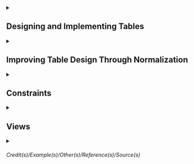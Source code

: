 
<details><summary>

## Designing and Implementing Tables</summary>

Schema is similar a namespace. `dbo` is the default schema. If the schema it's not especified, the `dbo` will be the schema.  

Table requires a name. There is no table without column. Column requires names and data types. There are constraints.  
- Primary Key - Used to define the primary key which must be unique over all the rows the table will hold.  
- Nullability - The nullability constraint indicates whether it is acceptable for a column to ever have null value for some row. Since there are at least four names required, let's see what SQL Server names can be.  


Names in Sql Server should follow 4 rules for regular identifiers  
- Must begin with a *Letter*, *Underscore (_)*, *At sign (@) has special meaning* or *Number sign (#) has special meaning*.  
- After the first letter, it could contain *Letter*, *Decimal numbers* or *@,$,# or _*.   
- Regular identifiers must not be a T-SQL reserved word.  
- May not contain embedded spaces or special characters.  

Exception rules  
- Rule breakers enclosed in brackets *[]*.  
- An identifier cannot be longer than 128 characters.  


<details><summary> 

### Data Types
</summary>

### Textual Data  

|Type|Length|Data|Uses|  
|-|-|-|-|  
|char(n)|n = 1...8000 - Fixed Length|Non-unicode|This data type always takes n bytes per row. Use it if most of your columns will have the same or mostly the same length or if the length is less than 3. Doing so will ensure less wasted space when compared to the next type.|  
|varchar(n)|n = 1...8000 - Variable Length varchar(max)|Non-Unicode|This is an efficient data type for highly variable data only using the actual data length per row. Names and addresses usually fall into this category. varchar(max) can hold up to 2 GB per column. However, this data type can use more disk space leading to extra I/O. Use it sparingly|  
|nchar(n)| n = 1...4000 - Fixed Length| Unicode|The storage size used is two times n bytes. Use for uniform length or short length character data that requires Unicode. Most systems that store text in multiple languages need Unicode for example.|  
|nvarchar(n)| n = 1...4000 - Variable Length| Unicode|Use it as you would varchar(n) but for circumstances that require Unicode. Nvarchar(max) is similar to varchar(max) and can hold up to 1 GB of characters, since with Unicode data, 2 bytes are used for each character.|  
|text| | | |
|ntext| | | |

### Integer Data

|Type|Length|Usage|
|-|-|-|
|tinyint|0 to 255 1byte| They are handy when you know you have a small set of integer values to store.|
|smallint|-2^15 to 2^15 - 1 2bytes|A value of about -32k to +32k|
|int| -2^31 to 2^31 - 1 4bytes|A value of approximately plus or minus 2.1billion in English System.|
|bigint| -2^63 to 2^63 -1 8bytes|A value approximately of 9.2 sextillion in the English system.|


### Decimal Data

|Type|Length|Comment|
|-|-|-|
|decimal[(p,s)] and numeric[(p,s)]| -10^38 + 1 to 10^38 -1 5 to 17bytes| p = precision is the total number of digits that will be stored ignoring the decimal point s = scale is the number of digits that will be stored to the right of the decimal point. They are optional. The default is p = 18 and s = 0. Decimal and Numeric are synonyms|
|money| 4 decimal places -922337203685477,5808 to 922337203685477,5807 8bytes|SQL Server stores the numeric value only, not the currency symbol|
|smallmoney| 4 decimal places -214748,3648 to 214748,3647 4bytes|Same as money but with a precision of 10. Money types are unique to SQL Server|


### Date Data

|Type|Length|Comments|
|-|-|-|
|date|0001-01-01 to 9999-12-31 3bytes||
|time[(n)]|n = 0 to 7 5bytes|Store times of the day. n = number of fractional seconds to be stored. The default is 7, which stores times as precise as 100 nano seconds. Regardless of the fractional seconds, this type takes 5 bytes to store.|
|datetime|Jan 1, 1753 to Dec 31, 9999 8bytes|is an older data type in SQL Server with definite limits. The date part cannot hold any date before January 1, 1753, and the time part is in 1/1000 of a second, but due to rounding is not stored exactly at that precision. The system stored values are always rounded to increments of .0, .003, or .007 seconds.|
|smalldatetime|Jan 1, 1900 to Jun 6, 2079 4bytes|Does not store fractional seconds|
|datetime2(n)|0001-01-01 to 9999-12-31 6 to 8bytes|Is like the date type combined with the time type. And as with the time type, you can specify the precision of fractional seconds with a default of 7 digits or 100 nanoseconds. And depending on the precision, 6, 7, or 8 bytes are required to store this type.|
|datetimeoffset(n)|0001-01-01 to 9999-12-31 10bytes|Combines datetime2 with a time zone. The ranges of dates and times are the same as for the datetime2 type, and this type always takes 10 bytes to store.|



### Binary strings Types
- binary  
- varbinary  
- image  

### Other data types
- cursor  
- geography (spatial type)   
- geometry (spatial type)  
- hierarchyid  
- json  
- rowversion  
- sql_variant  
- table  
- uniqueidentifier  
- xml  

</details>

### Creating Table

Script to create the database
```sql
CREATE DATABASE <Database name>
GO
```

Show the entry for BobsShoes in the system tables
```sql
SELECT * FROM sys.databases WHERE name = 'BobsShoes';
```


Another thing creating a database does is put files in the file system. The system stored procedure sp_helpfile will display them. This script below will show the filegroup. 
```sql
-- Show the layout of the files for the database
EXEC sp_helpfile;
GO
```
You can see that two files were created, one for data and one for the log. Also note the filegroup names. `PRIMARY` is the default filegroup created If you don't specify one explicitly. 
 
 
Using schemas for user tables is a good practice. Apart from the convenience of having the extra namespaces schemas provide, they're also great for managing security and granting and restricting access. 
```sql
-- Create schema for Bobs Orders
CREATE SCHEMA Orders 
    AUTHORIZATION dbo;
GO
```
 

Now you can create multiple filegroups and put multiple files in each one. The best practice is to put the data in log files on separate drives. The reason is simple. Separating them reduces contention on any one drive and spreads the load around. These commands will do that and set up separate files for data and logs. 
Note that there are actually three names at play here. The first is the name of the filegroup. The second is the logical name of the file as SQL Server refers to it. Think of it as a nickname for the file. And, lastly, the physical name of the file as it exists on the file system. Note the difference between the file types; `.mdf` is used for data files, and `.ldf` is used for log files. And if you have multiple data files, then they would take the file type `.ndf`. Keeping the names in sync is not required.  
```sql
-- Create new filegroups for data and logs

ALTER DATABASE BobsShoes
    ADD FILEGROUP BobsData;
ALTER DATABASE BobsShoes
    ADD FILE (
       NAME = BobsData,
       FILENAME = 'C:\SQLFiles\BobsShoes\BobsData.mdf'
    )
    TO FILEGROUP BobsData;
 
ALTER DATABASE BobsShoes
    ADD LOG FILE ( 
        NAME = BobsLogs,
        FILENAME = 'D:\SQLFiles\BobsShoes\BobsLog.ldf'
    );

GO 
```
Still for standard environments, keeping names in correspondence is a good practice. A filegroup can also have more than one file in it, which can also be helpful for performance tuning in some environments. As well, I could create a separate filegroup for any indexes using similar commands. 
 
 
The next thing to do is create the order tracking table itself. Putting together the needed columns with the data types we want, I can construct a CREATE TABLE statement. From the top, the `USE` command enters the context of the database we just created, BobsShoes. The `GO` command is called a batch separator. Basically commands you write are not sent to the server until a GO command is reached or the end of the input, whichever comes first. 
This begins with the command `CREATE TABLE`, followed by the new table name. Then in parenthesis the list of columns to be created is written. Most of these are the result of the data requirements and types I just reviewed, although there are a couple of new things.  
`IDENTITY`, This property means that whenever a new row is inserted into this table, a new order ID is created. SQL Server tracks the current value of an IDENTITY column in its metadata for the table, and there can be only one such column per table. The values in parentheses are the seed or start value and an increment value. In this case, the start value is set to 1 as is the increment. Because these are the defaults, I can actually leave them out. However, I believe that explicit is better than implicit, so I've included them here.   
`NOT NULL` on most of the columns and NULL on a few of them. This is actually a constraint. Columns marked as NOT NULL must always hold a value. An attempt to insert or update rows with NULL values for these columns will cause an error. And `NULL`, on the other hand, means that NULL values are okay. The delivery date is not known until delivery, so a NULL is permitted. The TotalPrice column is defined using an expression. This is called a `computed column`. Also, this column as defined here is not stored in the database. It is computed every time it is selected. You can force the expression result to be stored by adding a keyword `PERSISTED`, which I've commented out for this example. And the data type for a completed column is inferred from the expression.     
I mentioned that I wanted to use BobsData as the filegroup to hold the data for the order tracking table. Also, I've added a table option for `DATA_COMPRESSION` I recommend you compress most tables and have a good reason if you choose not to. While it does cost CPU cycles to compress and decompress the data, it saves on I/O and the CPU cycles needed to handle that extra I/O. The trade-off is almost always worth it. Here I've specified PAGE level compression. ROW level compression is also available. And note that before SQL Server 2016, data compression was only available in the enterprise edition.
```sql
USE BobsShoes;
GO

CREATE TABLE Orders.OrderTracking (
    OrderId int IDENTITY (1,1) NOT NULL,
    OrderDate datetime2(0) NOT NULL,
    RequestedDate datetime2(0) NOT NULL,
    DeliveryDate datetime2(0) NULL,
    CustName nvarchar(200) NOT NULL,
    CustAddress nvarchar(200) NOT NULL,
    ShoeStyle varchar(200) NOT NULL,
    ShoeSize varchar(10) NOT NULL,
    SKU char(8) NOT NULL,
    UnitPrice numeric(7, 2) NOT NULL,
    Quantity smallint NOT NULL,
    Discount numeric(4, 2) NOT NULL,
    IsExpedited bit NOT NULL,
    TotalPrice AS (Quantity * UnitPrice * (1.0 - Discount)), -- PERSISTED
) 
ON BobsData 
WITH (DATA_COMPRESSION = PAGE);
GO
```

First, it enters the context of the target database, BobsShoes. Then using the ALTER TABLE command, a constraint is added. PK_OrderTracking_OrderId is the name of the constraint. It is defined as a PRIMARY KEY constraint on the OrderId column. I like to use a convention for constraint names where the first two characters are the type of the constraint, so PK for PRIMARY KEY, followed by the name of the table, followed by the columns in the constraint. Note that like table names, constraint and index names must be unique in the database schema. With this constraint in place, SQL Server will stop any attempt to overwrite the OrderId column with a duplicate value. 
This also ensures that the table is a proper relation since at least one column is unique for every row in the table. **Sometimes there's a little confusion around key constraints and indexes**. A key constraint is implemented by SQL Server by creating a matching or backing index. This makes checking the constraint efficient. Also, I could've put an ordinary index on the same column in this table, but it would not have been a constraint. **Constraints and indexes are not the same thing**, but they can support each other. A backing index is always built to support a key constraint. There are more options that can be specified for columns than I've shown here. Some I'll cover later in the modules on normalization and constraints. One, I think worth covering at this point, is collation. Let's look at that.
```sql
USE BobsShoes;
GO

ALTER TABLE Orders.OrderTracking 
ADD CONSTRAINT PK_OrderTracking_OrderId
    PRIMARY KEY (OrderId)
        ON [BobsData];
GO
```

`Collations` Specifies the bit patterns that represent each character in the data set. Collations also determine the rules that sort and compare data. You can specify collations at the instance, database, column, and expression level. SQL Server stores character data as either Unicode or non-Unicode. These map to the data types nchar and varchar and char/varchar respectively. If not specified at the column level, it uses the database collation. If not specified at the database level, it is inherited from the instance, and the instance collation is defined during setup. You can also specify collation on an expression, for example, when doing a comparison. Collations provide sorting rules, case sensitivity, and accent sensitivity properties. For non-Unicode types like char and varchar, collation also dictates the code page to be used and the set of characters available. Now let's go back to Data Studio and explore the collations in the BobsShoes database.

```sql
-- Show the collation configured on the instance
SELECT SERVERPROPERTY('collation') AS DefaultInstanceCollationName;

--SQL_Latin1_General_CP1_CI_AS -> CI_AS = Case Insensitive and Ascent Sensitive

-- Show the collation configured on the database
SELECT DATABASEPROPERTYEX(DB_NAME(), 'collation') AS DatabaseCollationName;

-- Show the collation for all the columns in the OrderTracking table
SELECT name AS ColumnName, collation_name AS ColumnCollation
    FROM sys.columns 
    WHERE object_id = OBJECT_ID(N'Orders.OrderTracking'); 

-- Show the description for the collation
SELECT name, description 
    FROM sys.fn_helpcollations()
    WHERE name = N'SQL_Latin1_General_CP1_CI_AS'; 

-- Show SQL collations not containing 'LATIN'
SELECT name, description 
    FROM sys.fn_helpcollations()
    WHERE name LIKE N'SQL_%' AND name not like N'SQL_Latin%';     

-- Change the customer column to a Scandinavian collation.
ALTER TABLE Orders.OrderTracking
    ALTER COLUMN CustName nvarchar(200) 
        COLLATE  SQL_Scandinavian_CP850_CI_AS 
        NOT NULL;
```

</details>

<details><summary>

## Improving Table Design Through Normalization  
</summary>

##### Normalization is the process of organizing a database to reduce redundancy and improve data integrity.   
https://database.guide/what-is-normalization/  

##### Objetives  for Data Normalization  
- Eliminate Anomalies.  
- Reduce the need for restructuring tables as new requirements or data are added.  
- Make the relational model provide more information to users.  
- Make the tables in the database less sensitive to statistics from queries, especially when those statistics are liable to change.   


##### 1NF  
Has 3 simple rules.  
- There must be only one value per table cell where is the intersection of a row and a column. 
- There must be one table per set of related data.  
- Each row must be unique. Usually attained by introducing a primary key, which enforces uniqueness. A primary key must be unique and not null.    

An `IDENTITY` column is guaranteed to be unique for the table, which will help satisfy rule three. To fully satisfy rule three, tables have a PRIMARY KEY defined.
A `PRIMARY KEY` is a type of constraint and simply means no duplicates. A PRIMARY KEY is a constraint. In general, `constraints` are used by SQL Server to preserve data and referential integrity by prohibiting operations that will violate the constraints.  
The indexes created for PRIMARY KEY constraints are sometimes called backing indexes. They are not strictly required for rule three, but make it faster for SQL Server to check for duplicates since the alternative would be to read the entire table every time you had to insert a new row just to be sure there are no duplicates.
The `clustered` property, says that the table data is ordered by the clustering key. Since table data can only be ordered one way, there can only be one clustered index. There is another type of index called `nonclustered` that does not impose any order to the table data.

##### 2NF   
Builds upon the first.  
- The database must be in first normal form or 1NF
- The second rule states that only single column primary keys are allowed. Well, actually the requirement is stated like this, no non-key attributes should be dependent on any proper subset of the key. Although it's possible to satisfy this rule with a composite key, if there are no composite keys, then the only proper subset is the empty set. That implies a single column primary key, which is the standard approach to this problem. And this will mean a change to the Stock table we just built since its composite key is comprised of two columns, the SKU and the Size. But if I change that, I will also have to change the OrderItems table, which refers to the Stock table by those same two column. Let's see that in the next demo.

##### 3NF  
- The database must be in second normal form or 2NF. The second rule states that column values should only depend upon the key. This also implies that for any table in 3NF, an update to one column should not cause an update to another column unless that other column is a key. A memorable way to describe 3NF is captured in this quote from Bill Kent, who wrote a guide to normal forms back in 1983. He said, "Every non-key must provide a fact about the key, the whole key, and nothing but the key. " Any column in the table that is not part of the table key is a non-key. These are usually called attributes in relational language. So there should be no column that is not dependent on the key.

##### Other Normal Forms  
BCNF - Boyce Codd normal form (3.5)  
4NF  
5NF  
6NF  

</details>


<details><summary>

## Constraints
</summary>

Ensuring Data Integrity with Constraints


Using `NULL` and `DEFAULT` Constraints
Part of E. F. Codd's original work on relational databases included a special marker for the absence of a value. We call that marker `null`. A value may be absent because it is unavailable or because it is inapplicable. ***Tony Hoare's billion-dollar mistake***
A `DEFAULT` constraint is used to provide a default value for a column. The default value will be added to all new records if no other value is specified. This can help when a column has a NOT NULL constraint. If a DEFAULT constraint is also specified, and if you don't know the value of that column when a new row is inserted, the default will be used instead. Defaults can be constants like strings or numbers and can also be function calls, which can be quite useful.   

Demo 1 - NULL and DEFAULT Constraints
It begins with the ALTER TABLE command and specifies the table to be changed. Then there is an ADD CONSTRAINT subcommand. This command takes an optional constraint name. I highly recommend that you give proper names to all your constraints, including default constraints. If you don't, SQL Server will assign one with a random number on the end. I name them similar to the way I name key constraints. Start with DF, then add the table and column name and a brief hint as to what the default will be, a call to the Getdate function in this case. 
```sql
-- Add default constraint for the OrderDate

ALTER TABLE Orders.Orders
    ADD CONSTRAINT DF_Orders_OrderDate_Getdate 
        DEFAULT GETDATE() FOR OrderDate;
```
The next section indicates what the type of the constraint is, hence the word DEFAULT. That is followed by the default value, a call to the GETDATE function in this case. Finally, we identify the call in the constraint will be applied to. That's what `FOR OrderDate` means. In fact, you cannot alter a constraint. You have to drop it and recreated it, like this.
And that is the rule for all constraints, not just default constraints.
```sql
 -- Alter a default constraint, this instruction won't work

 ALTER TABLE Orders.Orders
    ALTER CONSTRAINT DF_Orders_OrderDate_Getdate 
        DEFAULT GETDATE()+1 FOR OrderDate;

-- Alter a default constraint, the right way

ALTER TABLE Orders.Orders
    DROP CONSTRAINT DF_Orders_OrderDate_Getdate;

 ALTER TABLE Orders.Orders
    ADD CONSTRAINT DF_Orders_OrderDate_Getdate_Plus_1
        DEFAULT GETDATE()+1 FOR OrderDate;
```

Implementing the PRIMARY KEY Constraint   
SQL Server implements the PRIMARY KEY constraint with a backing index. And therein lie a few choices. The first choice is an important one. Since the primary key is backed by an index, what kind of index should that be? There are two choices--`clustered` and `nonclustered`.
Clustered indexes sort and store data rows in the table based on their key values. These are the columns included in the index definition. These keys are stored in a special structure called a B-tree that enables SQL Server to find the row or rows associated with the key values quickly and efficiently. There can be only one clustered index per table, however, because the data rows themselves can be stored in only one order. 
If a table has no clustered index, it is called a heap. Data rows are stored wherever they fit in no particular order. This is why we say that a table is either a clustered index or a heap. It has to be one or the other. Now if your primary key is an identity column on a clustered index, like I've been using for Bob's Shoes order system, this means that new rows, which get new ever-increasing identity values, will always be inserted at the end of the data and that the data is always in order of the ID. Since SQL Server maintains a clustered index in sorted order, it means less I/O when inserting new rows and when reading the table in the order of the identity column. On the other hand, if your application mainly reads from a table in a different order other than that of the identity column, this can mean more jumping around the disk to get the rows you want. For example, if you're producing a report of customers, chances are you want to keep that report in the order of the customers' names, not their IDs. So before you just take the default and use a clustered index for your primary key, take a look at the alternative.

Using Index Types and the UNIQUE Constraint
Nonclustered indexes have a structure separate from the data rows. A nonclustered index contains the nonclustered index key values, and each key value entry has a pointer to the data row that contains the key-value. That data row may be part of a clustered index or a heap. Like clustered indexes, the nonclustered index structure is stored as a B-tree for efficient retrieval. Nonclustered indexes do not affect data rows when changes happen to the index. Only the index structure is affected, and usually that is a small fraction of the size of the data rows. And nonclustered indexes might also include some of the data columns. This option can reduce I/O for columns that are frequently accessed using the nonclustered index. 

A `UNIQUE` constraint makes sure that there are no duplicate values of a column or columns independently of the primary key. One difference with primary keys is that the UNIQUE constraints allow for the value null. However, since this constraint enforces uniqueness, there can be only one null value per index column. UNIQUE constraints are ideal for business keys in tables where the primary key is a surrogate key such as an integer column with the IDENTITY property. A UNIQUE constraint can also be referenced by a foreign key. And like primary keys, UNIQUE constraints are backed by an index. That means you need to decide if that should be a clustered or nonclustered index.


Mixing up the PRIMARY and UNIQUE constraints with the two index types, clustered and nonclustered. It has just two columns, an ID and the salutation itself. Here I've modified the definition we had by adding a UNIQUE constraint. Notice that it looks like a PRIMARY KEY constraint. And you should give it a name. I'm using the prefix UQ here to identify my constraint as a UNIQUE constraint, then the keyword UNIQUE followed by the type of index. If the type of index is not specified, a UNIQUE constraint defaults to a nonclustered index and a primary key to a clustered index unless there is already a clustered index, in which case a primary key will be backed by a nonclustered index.
You may be worried about putting a UNIQUE constraint on the IDENTITY column since UNIQUE constraints allow nulls. However, this also has the NOT NULL constraint so that property is still enforced. Also, SQL Server will never generate a null for a new identity value. In the Customers table definition that follows, a FOREIGN KEY reference does not care whether the reference is the PRIMARY KEY or UNIQUE constraint. Either will do. 

```sql
-- "Normal" primary key and unique constraints

CREATE TABLE Orders.Salutations (
    SalutationID int IDENTITY(1,1) NOT NULL                             
        CONSTRAINT PK_Salutations_SalutationID  -- Defaults to system-generated name
            PRIMARY KEY CLUSTERED,             
    Salutation varchar(5) NOT NULL
        CONSTRAINT UQ_Salutations_Salutation    -- Defaults to system-generated name
            UNIQUE NONCLUSTERED                 
);

-- Switching the index types

DROP TABLE IF EXISTS Orders.Salutations;
CREATE TABLE Orders.Salutations (
    SalutationID int IDENTITY(1,1) NOT NULL
        CONSTRAINT UQ_Salutations_SalutationID 
            UNIQUE CLUSTERED,
    Salutation varchar(5) NOT NULL
        CONSTRAINT PK_Salutations_Salutation 
            PRIMARY KEY NONCLUSTERED
);
```

Added a unique index on that (StockSKU and StockSize) as a new table constraint. It must be done this way since two columns are involved.  
This is an example of a index (UQ_Stock_StockSku_StockSize) not being the primay key in fact, but is still a index though. And the primary key is a surrogate column (StockId)
```sql
CREATE TABLE Orders.Stock (
    StockID int IDENTITY(1,1) NOT NULL -- Surrogate column
        CONSTRAINT PK_Stock_StockID PRIMARY KEY CLUSTERED, 
    StockSKU char(8) NOT NULL,
    StockSize varchar(10) NOT NULL,
    StockName varchar(100) NOT NULL,
    StockPrice numeric(7, 2) NOT NULL, 
        CONSTRAINT UQ_Stock_StockSKU_StockSize 
            UNIQUE NONCLUSTERED (StockSKU, StockSize) -- Business Key    
);

```

More About Foreign Key Constraints   
A foreign key works by building and enforcing a link between two tables. This link controls the data that can be stored in the foreign key table. The link is controlled by referencing a primary or unique key in a base table from a referencing table with the same columns as the key in the base table. The OrderItems table references the Orders table by including the OrderId, and the OrderItems table refers to the Stock table by another foreign key.  
Foreign key definitions on those columns enforce the links. Foreign keys help preserve referential integrity. For example, in the OrderItems table, I cannot add a new row referencing a nonexistent OrderId. Also, I cannot delete or update the key in the base table since it is bound by the FOREIGN KEY constraint, but this can be a problem in some situations. For example, suppose Bob's Shoes stopped carrying brown sandals in size 17. No problem, you say. Just delete that row from the Stock table. Well, suppose there is an existing order for just that shoe in just that size. There are a few options. Issue an error message and stop the deletion leaving an order for a discontinued product, delete the OrderItems that match that Stock item, or perhaps replace the FOREIGN KEY reference in the OrderItems table with a null. The rules for handling this situation and others like it are known as cascading referential integrity. 
```sql
CREATE TABLE Orders.Orders (  
    OrderID int IDENTITY(1,1) NOT NULL
        CONSTRAINT PK_Orders_OrderID PRIMARY KEY,
    OrderDate date NOT NULL,
    OrderRequestedDate date NOT NULL,
    OrderDeliveryDate datetime2(0) NULL,
    CustID int NOT NULL
        CONSTRAINT FK_Orders_CustID_Customers_CustID 
            FOREIGN KEY REFERENCES Orders.Customers (CustID),
    OrderIsExpedited bit NOT NULL
 );

CREATE TABLE Orders.OrderItems (
    OrderItemID int IDENTITY(1,1) NOT NULL
        CONSTRAINT PK_OrderItems_OrderItemID PRIMARY KEY,
    OrderID int NOT NULL
        CONSTRAINT FK_OrderItems_OrderID_Orders_OrderID
            FOREIGN KEY REFERENCES Orders.Orders (OrderID),
    StockID int NOT NULL
        CONSTRAINT FK_OrderItems_StockID_Stock_StockID
            FOREIGN KEY REFERENCES Orders.Stock (StockID),
    Quantity smallint NOT NULL,
    Discount numeric(4, 2) NOT NULL
);

```

Options of FOREIGN KEY Constraints when deleting the foreign key   
- Cascade Option - Means to update any referencing tables with the changes made to the referenced table.   
- NO ACTION - Means do not allow the delete or update, which means throw an error and leave things as they are. This is the default setting.   
- SET NULL - Means set the foreign key values to null if the corresponding row in the base table is updated or deleted. For this constraint to execute, the foreign key columns must be nullable.  
- SET DEFAULT as the name implies sets the foreign key values to their default values when the corresponding row of the base table is updated or deleted. If no default is defined and the column is nullable, the value is set to null. One difference between primary keys and foreign keys is that with foreign keys, the backing index is not automatically created. However, creating such an index is recommended in many situations.

Introducing CHECK Constraints   
A CHECK constraint is a way of declaring limits and validations on data inserted to or updated in a table. Since the CHECK constraint is part of the table definition, it is automatically performed by SQL Server.  Can be defined at the column and table levels. And you can have as many as you need or want. Internally all CHECK constraints are table constraints, but SQL Server accepts simplified syntax when CHECK constraints are defined at the column level. The basic parts of a CHECK constraint are its name and the condition to be checked. The condition must evaluate to a Boolean expression, true or false. The expression can be any valid T-SQL expression including comparisons, membership tests using IN, function calls, and anything else you can dream up as long as it evaluates to true or false. One type of expression not supported by SQL Server or by the majority of commercial databases is a query, that is, your check condition cannot contain a SELECT statement even though that is included in the ANSI SQL standard. However, you could call a function that does contain a SELECT statement.  

Using CHECK Constraints   
Starting with the Salutations table. A salutation is useless if it is blank. So I've got a CHECK constraint to prevent that. Note the name used.
```sql
DROP TABLE IF EXISTS Orders.Salutations;
CREATE TABLE Orders.Salutations (
    SalutationID int IDENTITY(1,1) NOT NULL                             -- PRIMARY KEY -- system-generated name
        CONSTRAINT PK_Salutations_SalutationID PRIMARY KEY CLUSTERED,
    Salutation varchar(5) NOT NULL                                      -- UNIQUE -- system-generated name
        CONSTRAINT UQ_Salutations_Salutation UNIQUE NONCLUSTERED
        CONSTRAINT CK_Salutations_Salutation_must_not_be_empty CHECK (Salutation <> '')
)
```
The error message of this check will include the name of the constraint being violated.

Example of the use of scalar function used on the check.  
```sql

-- Create a user function to check dates
GO
CREATE OR ALTER FUNCTION Orders.CheckDates 
    (@OrderDate date, @RequestedDate date)
    RETURNS BIT
    AS BEGIN
        RETURN (IIF(@RequestedDate > @OrderDate, 1, 0))
    END
GO

-- Define a table constraint to use the function
DROP TABLE IF EXISTS Orders.Orders;
CREATE TABLE Orders.Orders (  
    OrderID int IDENTITY(1,1) NOT NULL
        CONSTRAINT PK_Orders_OrderID PRIMARY KEY,
    OrderDate date NOT NULL,
    OrderRequestedDate date NOT NULL,
    OrderDeliveryDate datetime2(0) NULL,
    CustID int NOT NULL
        CONSTRAINT FK_Orders_CustID_Customers_CustID 
            FOREIGN KEY REFERENCES Orders.Customers (CustID),
    OrderIsExpedited bit NOT NULL,
    CONSTRAINT CK_Orders_RequestedDate_must_follow_OrderDate
        CHECK (1 = Orders.CheckDates(OrderDate, OrderRequestedDate))
 );
```

If you use a function in a CHECK constraint, and you later change the function so that it returns different results, SQL Server will not automatically reject the constraint. You need to do that manually. There's an ALTER TABLE command for that that tells SQL Server to explicitly CHECK a constraint.
```sql
 -- Validate the table against the check constraint
 ALTER TABLE Orders.Orders 
    WITH CHECK CHECK CONSTRAINT 
        CK_Orders_RequestedDate_must_follow_OrderDate;
```
If that helper function changes, you'll need to find all the places it is referenced to recheck the constraints and verify that the change to the function does not break anything.



Options for Defining CHECK Constraints   
You can add constraints when you create a table. They can be specified at either the column level or the table level. Remember to use a table constraint if two or more columns are involved. You can have multiple constraints per column or table in either location. The only exceptions are `FOREIGN KEY` constraints, which ***cannot be used with temporary tables or table variables***. You can add new constraints at any time using the ALTER TABLE ADD CONSTRAINT command. Both column and table constraints can be added this way.  
By default, SQL Server will check the table against the newly added constraint. The optional parameter `with no check` will add the constraint without checking the table. The default is to check that there are no constraint violations and issue an error message if any are found. If you no longer need a constraint, you can remove it using the `ALTER TABLE DROP CONSTRAINT` command. You also need this to change a constraint since there is no ALTER CONSTRAINT command. Changing constraints always means dropping and re-creating them. By the way, if you drop a key constraint backed by a clustered index, the table becomes a heap. If you need to temporarily disable a constraint, use the `ALTER TABLE NOCHECK CONSTRAINT`. You might do this, for example, when bulk inserting data known to be good, and the constraint slows down the INSERT operation enough to be a problem. Note that you can only disable FOREIGN KEY and CHECK constraints, not other constraint types. You can re-enable or disable a constraint with the ALTER TABLE CHECK CONSTRAINT command. If you want to also reject the constraint, add the WITH CHECK option to the command. For example, you might use `WITH CHECK` after modifying a function used in a check constraint or to verify FOREIGN KEY constraints. The ALTER commands all need a constraint name, but you can also use the keyword ALL to perform the action to all constraints at once.

</details>

<details><summary>

## Views
</summary>

Three types of views basic, partition, and indexed.  
A developer can write, test, and optimize a query for general use. That query can then be encapsulated in a view, which can be used instead of the bare query.
`David Parnas` came up with the idea of `information hiding` back in 1972. Then it was in the context of object oriented program design. The principle is that `of segregating the design decisions that may change or are likely to change`. 
It applies here since the tables underlying a view may change their schema or column names, but an application program, which may be just another piece of T-SQL code, can use the view as an interface to the base tables. Let's hide the base tables in this view. To do that, I'll simply alias the columns from the original tables. This ALTER statement does that. Now when I select from the view, the schemas of the base tables are hidden. I've achieved the desired segregation that information hiding offers.

```sql
-- alter the view to add column aliases
CREATE OR ALTER VIEW Orders.CustomerList 
AS
  SELECT 
    cust.CustName             AS Name, 
    sal.Salutation            AS Salutation,
    cust.CustStreet           AS Street, 
    city.CityStateCity        AS City, 
    city.CityStateProv        AS StateProv,
    city.CityStatePostalCode  AS PostalCode,
    city.CityStateCountry     AS Country
  FROM orders.Customers cust
    INNER JOIN Orders.CityState city
      ON cust.CityStateID = city.CityStateID
    INNER JOIN Orders.Salutations sal
      ON cust.SalutationID = sal.SalutationID;
GO

SELECT 
  cl.Salutation,
  cl.Name,
  cl.Street,
  cl.City,
  cl.StateProv,
  cl.PostalCode,
  cl.Country

FROM Orders.CustomerList cl;
```

Using WITH SCHEMABINDING   
There's a problem with the view I just defined. It's not obvious at first, so let me show you. Here I have a script to illustrate the problem. First, I create a test table with just two columns, an integer and a float. I populate that table with some sample values. Next, I create a view on that test table. I can easily query the view and get the table contents. Now I'll drop the table. SQL Server does not complain. But what if I query the view again? Boom! It throws an exception unsurprising. But that's a problem. Any application program including other T-SQL code will now break if it tries to query the view. How about something more subtle? I'll redefine the table but with a twist. I've switched the meaning and datatypes of the two columns. The view seems to work again, but does it work as expected? It does not. The first column was supposed to be an integer, and the second a float, not the other way around. Again, application code using this view will break. What can I do? Well, let's go back to the top of this script. This time I'll add an option to the view, WITH SCHEMABINDING. 

When you use the option WITH SCHEMABINDING in a view, three rules apply.
- First, the tables the view references cannot be changed without modifying or dropping the view first. The tables can neither be altered nor dropped. This protects application code against such attempts.
- Second, any SELECT statement in the view must use two-part names, that is, the schema name plus the object name, for any tables' functions and other views referenced. And this rule also implies the third rule,
- Third, all referenced objects must be in the same database. In other words, three- or four-part names are not permitted. As a general rule, use WITH SCHEMABINDING whenever you can.
  
```sql
-- Example of a view using SCHEMABINDING  
-- Create test table
DROP TABLE IF EXISTS foo;
CREATE TABLE foo (a int, b float);
INSERT INTO FOO (a, b) VALUES (42, 3.14159);
GO

-- Create a view on the test table
CREATE OR ALTER VIEW bar
WITH SCHEMABINDING
AS
    SELECT 
        a AS an_integer, 
        b as a_float 
    FROM dbo.foo;
GO

```

Like tables, views can be updated, subject to certain restrictions. That means that you can insert, delete, and update rows in A table through view. but in order for this to work, SQL Server has to know what table to update.
Restriction. 
- Any modifications, including UPDATE, INSERT, and DELETE statements, must reference columns from only one base table. That means that if your view joins two or more tables, you can update only one of those tables through the view.
- The second restriction is that the columns being modified must directly reference the data in the base table so the columns cannot be derived, which excludes aggregate functions like sum or average, computed columns and columns from set operators like union and intercept.
-  The third rule says that the columns being modified must not be affected by GROUP BY, HAVING, DISTINCT, PIVOT, or UNPIVOT clauses. This rule and the previous one are consequences of the first rule. Also, your view cannot use TOP or an OFFSET clause together with the WITH CHECK OPTION clause. It forces all data modification statements executed against the view to follow the conditions in the SELECT statement by making sure that the data remains visible through the view after the modification is committed.

```sql
CREATE OR ALTER VIEW Orders.CustomerList 
WITH SCHEMABINDING
AS
  SELECT 
    cust.CustName             AS Name, 
    sal.Salutation            AS Salutation,
    cust.CustStreet           AS Street, 
    city.CityStateCity        AS City, 
    city.CityStateProv        AS StateProv,
    city.CityStatePostalCode  AS PostalCode,
    city.CityStateCountry     AS Country
  FROM orders.Customers cust
    INNER JOIN Orders.CityState city
      ON cust.CityStateID = city.CityStateID
    INNER JOIN Orders.Salutations sal
      ON cust.SalutationID = sal.SalutationID;
GO

UPDATE Orders.CustomerList
SET name = 'Trillian Dent', Salutation = 'Mrs.'
WHERE name = 'Trillian Astra';
GO
```

#### Indexed Views

Putting one or more indexes on a view can speed up your queries.  
Most of the requirements stem from the fact that a view must be deterministic.
An indexed view is a persisted object stored in the database in the same way that table indexes are stored.
Another word sometimes used is materialized. That means that the index is written to disk. So, while the underlying view is still a virtual table, any index on it is no longer virtual. It is stored in physical form just like an ordinary table index.
Now the query optimizer may use indexed views to speed up the query execution. The view does not have to be referenced in the query for the optimizer to consider it for substitution, and that last part is worth repeating. The view does not have to be referenced in the query for the optimizer to consider that view for a substitution. You can get performance gains from an indexed view without even referencing it or using it by name on purpose. SQL Server knows that it is there and will use it if it thinks it will speed things up. clustered indexes define the order in which database pages are stored so that the table becomes a clustered index as opposed to a heap. Non-clustered indexes are separate objects that point to table pages whether the table is a clustered index or a heap. Indexed views are only slightly different in that they are never stored as heaps. That means there must always be a clustered index on a view, and that's a great segue into the general requirements.

Requirements for Indexed Views
The first requirement for an indexed view is that the first index must be a unique clustered index. After the unique clustered index has been created, you can create one or more non-clustered indexes. Creating a unique clustered index on a view improves query performance because the view is stored in the database in the same way a table with a clustered index is stored.
Indexed views require that certain SET options be in effect at creation time. 
The view upon which you want to create an index must be deterministic.
Any view that you create an index on must have been created using the WITH SCHEMABINDING option. Also, any functions referenced by the view must have, likewise, been created using this option.

There is a list of T-SQL elements that may not be used in the SELECT statement in the view definition upon which you wish to place an index. The list is long, and these are the important ones. 

And note that if a view contains a GROUP BY clause, the key of the unique clustered index can reference only the columns specified in that clause. To make sure that indexed views can be maintained correctly and return consistent results, they require fixed values for several SET options. This is another way of saying that the view must be deterministic. 
And this table shows those options. There are seven SET options with the required settings given in the second column labeled Required. Note that the required values are the same as the Server Default settings. However, you cannot generally count on the defaults being in effect. The rule, Explicit is better than implicit, applies here. And note that the defaults for OLEDB/ODBC and DB-library are different from the requirements and the server defaults. Also, if you set ANSI warnings to ON, that action implicitly sets ARITHABORT on as well. When you set them to OFF, an arithmetic overflow or divide by 0 does not cause an error, and null is returned instead. 
|SET option|Required|Server Default|OLEDB/ODBC Default|DB-library Default|
|-|-|-|-|-|
|ANSI_NULLS|ON|ON|ON|OFF|
|ANSI_PADDING|ON|ON|ON|OFF|
|ANSI_WARNINGS*|ON|ON|ON|OFF|
|ARITHABORT|ON|ON|OFF|OFF|
|CONCAT_NULL_YIELDS_NULL|ON|ON|ON|OFF|
|NUMERIC_ROUNDABORT|OFF|OFF|OFF|OFF|
|QUOTED_IDENTIFIER|ON|ON|ON|OFF|

The definition of an indexed view must be `deterministic`. That means that all expressions, including those in the WHERE and GROUP BY clauses and the ON clauses of joins must always return the same result when evaluated with the same argument values. An example of a deterministic function is DATEADD since it always returns the same result with the same inputs.
One of the properties of every column is the `IsDeterministic` property. You can query this with the `COLUMNPROPERTY` function. Now floating-point data is a special problem since the exact result of an expression with floating-point numbers may depend on the processor or microcode versions in use. Such expressions cannot be in the key columns of an indexed view. Deterministic expressions that do not contain float expressions are called precise, and that is what you need for key columns and for WHERE, GROUP BY, and the ON clauses of indexed views. The COLUMNPROPERTY function will also show you if a computed column is precise. 

Determining Determinism  
Here I have a script that tries to create an indexed view where at least one column is not deterministic and precise. First, I drop any existing view of the same name. Then I create the view WITH SCHEMABINDING as required. The view has two computed columns. The first is just A concatenation of an OrderId and an OrderItemId. But the second uses a floating-point number in its computation.
```sql
USE BobsShoes;
GO

DROP VIEW IF EXISTS foo;
GO

-- Create a test view using computed columns
CREATE VIEW foo
WITH SCHEMABINDING
AS
SELECT 
    CONCAT(oi.OrderID, oi.OrderItemID) AS One, 
    oi.Discount * cast(.90 as [float]) AS Two
FROM Orders.OrderItems oi;
GO
```
 Now having created this view, I can query the COLUMNPROPERTIES. Note that the first column, the concatenation of Order and ItemIds, is both deterministic and precise. But the second column, while deterministic, is not precise since it involves a floating-point number. Now let me try to create an index on this view. It fails. Note the error message. Column 2 is the problem.
```sql
-- Query to show if columns are deterministic and precise
SELECT 
    COLUMNPROPERTY(OBJECT_ID(N'foo'), 'One', 'IsDeterministic') AS OneIsDeterministic,
    COLUMNPROPERTY(OBJECT_ID(N'foo'), 'One', 'IsPrecise') AS OneIsPrecise,
    COLUMNPROPERTY(OBJECT_ID(N'foo'), 'Two', 'IsDeterministic') AS TwoIsDeterministic,
    COLUMNPROPERTY(OBJECT_ID(N'foo'), 'Two', 'IsPrecise') AS TwoIsPrecise;

-- Try to index the view
DROP INDEX IF EXISTS ix_foo ON foo;
CREATE UNIQUE CLUSTERED INDEX ix_foo ON foo(One, Two);

DROP VIEW IF EXISTS foo;
```

YMIVR - Yet More Indexed View Requirements
There are a number of other requirements placed on indexed views, so many that it would be a little tedious to go over each one, but let me highlight a few of the forbidden T-SQL elements: COUNT, ROWSETs, OUTER JOINS, derived tables, self-joins, sub-queries, DISTINCT, TOP, ORDER BY, UNION, EXCEPT, INTERSECT, MIN, MAX, PIVOT, UNPIVOT, and many more. See the official documentation for full details. At the time of writing, this bit.ly link opened up the page. Or you can simply search for Create Indexed Views in SQL Server. One other problem area concerns date literals. Look at the expression at the top. What is that date? Well, it depends on the locale setting. Some locales read this as the 12th of January, and others as the 1st of December. The ISO format, however, is always read as year, month, day, so January 12, 2020, in this example. It is deterministic. If you use date literals in your indexed views, the recommendation is to explicitly convert them to the type you want. The CAST and CONVERT functions have format styles that are deterministic. Use those. 

Demo 2 - Indexing the Customer List View
To create any index on a view, there must be a unique clustered index. Customer names are not unique, even if you include all the other attributes in the view. But the CustomerID is unique, since that is generated by SQL Server. 
```sql
USE BobsShoes;
GO 

-- Customer List view
CREATE OR ALTER VIEW Orders.CustomerList 
WITH SCHEMABINDING
AS
  SELECT
    cust.CustID               AS CustomerID,
    cust.CustName             AS Name, 
    sal.Salutation            AS Salutation,
    cust.CustStreet           AS Street, 
    city.CityStateCity        AS City, 
    city.CityStateProv        AS StateProv,
    city.CityStatePostalCode  AS PostalCode,
    city.CityStateCountry     AS Country
  FROM orders.Customers cust
    INNER JOIN Orders.CityState city
      ON cust.CityStateID = city.CityStateID
    INNER JOIN Orders.Salutations sal
      ON cust.SalutationID = sal.SalutationID;
GO
```
Now that I have a new view, I'll put the first index on it. Here I will create the unique clustered index. 
```sql
-- Create a Unique, clustered index on the view
DROP INDEX IF EXISTS UQ_CustomerList_CustomerID ON Orders.CustomerList;
CREATE UNIQUE CLUSTERED INDEX UQ_CustomerList_CustomerID
    ON Orders.CustomerList(CustomerID);
GO
```

I can select from the view as before, and now SQL Server has the option of using the new index in its execution plans. I'm working with a very small data set, however, so the new index may not be chosen. Notice the one option I've commented out, EXPAND VIEWS. This tells SQL Server to ignore any index on the view and expand the view into queries on the underlying tables. If I uncomment this line and run the query, the execution plan shows this in action. All the tables referenced in the view are queried directly. In other words, the view was expanded as the name of the option implies.
```sql
-- Query the view
SELECT CustomerID, Name, Salutation, City
    FROM Orders.CustomerList 
    WHERE CustomerID = 1
    -- OPTION (EXPAND VIEWS);
GO
```

Adding a Nonclustered Index and Views with Aggregates
Now let me also put a non-clustered index on this view, this time using the Name and PostalCode columns. There, the query works fine, and here I can also use the option EXPAND VIEWS if I want to.
```sql
-- Create a non clustered index on the view
DROP INDEX IF EXISTS IX_CustomerList_Name_PostalCode ON Orders.CustomerList;
CREATE NONCLUSTERED INDEX IX_CustomerList_Name_PostalCode  
    ON Orders.CustomerList(Name, PostalCode);
GO

-- Query the view
SELECT Name, PostalCode
    FROM Orders.CustomerList
    -- OPTION (EXPAND VIEWS);
GO
```

Here's another view, the OrderSummary view. 
```sql
USE BobsShoes;
GO

-- Create the View
CREATE OR ALTER View Orders.OrderSummary
WITH SCHEMABINDING 
AS 
    SELECT 
        o.OrderID,
        o.OrderDate,
        IIF(o.OrderIsExpedited = 1, 'YES', 'NO') AS Expedited, -- Comment
        -- o.OrderIsExpedited,   -- Add
        c.CustName, 
        SUM(i.Quantity) TotalQuantity
        -- ,COUNT_BIG(*) AS cb      -- Add

    FROM Orders.Orders o
    JOIN Orders.Customers c 
      ON o.CustID = c.CustID
    JOIN Orders.OrderItems i
      ON o.OrderID = i.OrderID
    GROUP BY o.OrderID, o.OrderDate, o.OrderIsExpedited, c.CustName
GO

-- Create the first index
CREATE UNIQUE CLUSTERED INDEX UQ_OrderSummary_OrderID
  ON Orders.OrderSummary (OrderID);
GO

SELECT *
FROM Orders.OrderSummary;
```
Let's index that. Oops! I got an error. It seems I need to use the COUNT_BIG function here. In fact, the full rule is that if there is a GROUP BY, there must also be a COUNT_BIG. so let's put that in. Second try. Oops! Another error. The view contains an expression on the result of an aggregate function or grouping column. In this case, the problem is the in-line IF expression on the IsExpedited column. I'll remove that. Note that since an in-line IF is syntactic sugar for a CASE expression, using CASE here would not be any better.
The index is successfully created. Since the view contains an aggregated column, the sum of the quantities, the index then persists that aggregate. For querying, this means that SQL Server no longer has to process the base tables to get those values. They are part of the view's clustered index and can give a nice performance boost. This is not without a cost however, since if Orders or OrderItems are inserted or updated or deleted, then part of the index view will also have to be updated. Like so many things in database design, it's required to weigh the cost against the benefits. For example, if you know that the view will be queried many more times than the base tables are updated, the index is probably worth it. The best approach is to get a baseline of current performance, then decide if the savings of having an index on a view is worth the cost of updating it when the base tables change.

Summary     
Since views in many respects can be thought of as virtual tables, the idea of indexing them is not unexpected. What can be unexpected, though, is the long list of requirements and restrictions placed on indexed views. When you create an indexed view, it is persisted to permanent storage just like an index on a table. This can lead to an increase in performance since SQL Server now has another option for satisfying a query. And depending on the edition of SQL Server you are running, the database engine will look at indexed views even if not specified in a query. Unlike table indexes, however, the first such index must be a unique clustered index. There is no such thing as an indexed view stored as a heap. Also, you cannot put a primary key on an indexed view. A primary key is a constraint, and that belongs on a base table. Second and subsequent indexes are non-clustered since there can be only one clustered index per object. A view that is indexed may contain certain aggregations, sum, for example. And, finally, as with all indexes, indexed views must be maintained as the base tables change. This can be costly, and that cost needs to be weighed against any perceived performance gains.

#### Partitioned Views
Outlining a Partitioned View
Generally a partitioned view is defined like this. It begins like any other CREATE VIEW statement, and you SELECT the data from the first table. That is followed by a UNION ALL operator and a SELECT statement for the data from the second table. If there is a third table, there is another UNION ALL and a SELECT statement for that data. This can be continued if you have additional tables with no built-in limit to the number of member tables in the partitioned view. The requirement for UNION ALL for partitioned views and the proscription against the UNION operator for indexed views implies that partitioned views cannot be indexed. However, there are some other requirements and conditions. Let's look at those. The SELECT statements in a partitioned view should contain all columns in the underlying base tables. And columns in the same position in each SELECT list should be of the same type, not just types that can be implicitly converted, but the same actual types. Though not explicitly stated, generally you want to ensure that the columns also have the same semantic contents, such as dates, names, and quantities. At least one column in the same position across all the SELECT statements should have a CHECK constraint. That constraint has to be defined so that only one base table in the view can satisfy the constraint. That is, the member tables cannot have any overlapping intervals with respect to the constraint. This column is called the partitioning column and can have different names in each of the tables if required. In practice, though, keep column names the same across the member tables if at all possible to avoid confusion. Such column names are also called conformant. And, finally, a column can appear only once in each SELECT list.

Requirements and Restrictions
Requirements for partitioning columns.
- First, the column needs to be part of the primary key of the table. This helps SQL Server ensure that any queries against the partition view only have to scan one table in the view if the partitioning column is specified in the query. Of course, if the partitioning column is not specified in a query to the view, all tables will be involved.
- Second, the partitioning column cannot be computed or have the IDENTITY property or have a default value, nor may it be a timestamp column, also known as a row version column, the official documentation contains a full discussion with examples.
- Third, there can be only one partitioning constraint defined on this column. Otherwise, the definition is considered to be ambiguous.
- Fourth, there are no restrictions on the updateability of the partitioning column, at least not from the perspective of the partitioned view. Naturally any constraint on the column still applies to inserts and updates. The tables participating in a partitioned view are called member tables. They may be on the same instance as the partitioned view or on different instances including remote servers referenced through four-part names or open data source or open row set table names. If one or more of the tables is remote, the view is called a distributed partitioned view and has even more restrictions that you can find in the official docs. A member table can appear only one time in the set of tables combined with the UNION ALL statement. And no member table may have an index on a computed column whether persisted or not. All member tables should have similar primary keys. Practically, this means that the corresponding columns in each table should be of the same type and in the same order and that there should be the same number of columns in the primary keys of each member table. This means that the only things that can differ are the column names.
- Finally, member tables must all have the same ANSI padding settings. This controls the way the column stores values shorter than the defined size of the column and the way the column stores values that have trailing blanks in char, varchar, binary, and varbinary data. The recommendation is that this option always be set to On. Don't change it without properly understanding all the implications, not just those for partitioned views. 

```sql
USE BobsShoes;
GO

-- Drop any existing order tables and views
DROP VIEW IF EXISTS Orders.PartitionedOrders, Orders.OrderSummary, Orders.TotalOrderItems;
DROP TABLE IF EXISTS Orders.OrderItems, Orders.Orders, Orders.Orders2018;

CREATE TABLE Orders.Orders (  
    OrderID int IDENTITY(1,1) NOT NULL,                -- Was primary key
    OrderYear smallint NOT NULL                        -- New partitioning column
        CONSTRAINT CK_Orders_Current 
            CHECK (OrderYear >= 2019 AND OrderYear < 2020), -- Check constraint to create disjoint sets
    OrderDate date NOT NULL,                                
    OrderRequestedDate date NOT NULL,
    OrderDeliveryDate datetime2(0) NULL,
    CustID int NOT NULL
        CONSTRAINT FK_Orders_CustID_Customers_CustID 
            FOREIGN KEY REFERENCES Orders.Customers (CustID),
    OrderIsExpedited bit NOT NULL
        CONSTRAINT DF_Orders_OrderIsExpedited_False DEFAULT (0),
    CONSTRAINT CK_Orders_RequestedDate_GE_OrderDate
        CHECK (OrderRequestedDate >= OrderDate),
    CONSTRAINT CK_Orders_DeliveryDate_GE_OrderDate
        CHECK (OrderDeliveryDate >= OrderDate),
    CONSTRAINT PK_Orders_OrderYear_OrderID 
        PRIMARY KEY (OrderYear, OrderID)                    -- New Primary Key
);

-- Order items table
DROP TABLE IF EXISTS Orders.OrderItems
CREATE TABLE Orders.OrderItems (
    OrderItemID int IDENTITY(1,1) NOT NULL
        CONSTRAINT PK_OrderItems_OrderItemID PRIMARY KEY,
    OrderID int NOT NULL,
    OrderYear smallint NOT NULL,                        -- New column for Foreign Key
    StockID int NOT NULL
        CONSTRAINT FK_OrderItems_StockID_Stock_StockID
            FOREIGN KEY REFERENCES Orders.Stock (StockID),
    Quantity smallint NOT NULL
        CONSTRAINT DF_OrderItems_Quantity_1 DEFAULT (1)
        CONSTRAINT CK_OrderItems_Quantity_GT_zero
            CHECK (Quantity > 0),
    Discount numeric(4, 2) NOT NULL
        CONSTRAINT CK_OrderItems_Discount_GE_zero
            CHECK (Discount >= 0.0),
    CONSTRAINT FK_OrderItems_OrderYear_OrderId_Orders   -- New Foreign Key constraint
        FOREIGN KEY (OrderYear, OrderId)
        REFERENCES Orders.Orders (OrderYear, OrderId)
);

-- Orders for the year 2018
CREATE TABLE Orders.Orders2018 (  
    OrderID int IDENTITY(1,1) NOT NULL,
    OrderYear smallint NOT NULL
        CONSTRAINT CK_Orders2018_Current 
            CHECK (OrderYear >= 2018 AND OrderYear < 2019),     -- Check constraint to create disjoint sets    
    OrderDate date NOT NULL,
    OrderRequestedDate date NOT NULL,
    OrderDeliveryDate datetime2(0) NULL,
    CustID int NOT NULL
        CONSTRAINT FK_Orders2018_CustID_Customers_CustID 
            FOREIGN KEY REFERENCES Orders.Customers (CustID),
    OrderIsExpedited bit NOT NULL
        CONSTRAINT DF_Orders2018_OrderIsExpedited_False DEFAULT (0),
    CONSTRAINT CK_Orders2018_RequestedDate_GE_OrderDate
        CHECK (OrderRequestedDate >= OrderDate),
    CONSTRAINT CK_Orders2018_DeliveryDate_GE_OrderDate
        CHECK (OrderDeliveryDate >= OrderDate),
    CONSTRAINT PK_Orders2018_OrderYear_OrderID PRIMARY KEY (OrderYear, OrderID)
);
RETURN;
GO

-- Create partitioned view
CREATE VIEW Orders.PartitionedOrders
WITH SCHEMABINDING
AS
    SELECT OrderID, OrderYear, OrderDate, OrderRequestedDate, OrderDeliveryDate, CustID, OrderIsExpedited
    FROM Orders.Orders
    UNION ALL
    SELECT OrderID, OrderYear, OrderDate, OrderRequestedDate, OrderDeliveryDate, CustID, OrderIsExpedited
    FROM Orders.Orders2018
GO
```

Table and View Partition Caveats
You can't partition a table across servers the same way you can with views. Also, maintenance of partitioned tables is really no simpler than that for partitioned views, though the two are quite different.
But what about updating partitioned views? You can update partitioned views with INSERT, UPDATE, and DELETE statements, but several conditions apply. An INSERT statement must supply values for all the columns in the view even if the underlying tables have columns with defaults specified. If you are inserting or updating data, you cannot use the default keyword for a column value, even if the column has a default value defined in the corresponding member table. It may seem redundant to say this, but any values supplied for the partitioning column must satisfy one of the constraints. And since the constraints need to identify disjoint sets, such a value cannot satisfy more than one constraint. When updating a partitioned view, you cannot update an identity or a timestamp column. There are a few other minor conditions that you may actually never encounter involving triggers and bulk inserts. See the official documentation for all the detail.

Partitioned views can be distributed among several servers, quite a powerful concept. 

</details>

<details><summary>

###### Credit(s)/Example(s)/Other(s)/Reference(s)/Source(s)</summary>  

Paper: A relational model of data for large shared data bansk (Codd, Edgar Frank)

Done Between 2024-02-03 and 2024-07-28
</details>
